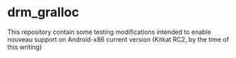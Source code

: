 drm_gralloc
===========

This repository contain some testing modifications intended to enable nouveau support on Android-x86
current version (Kitkat RC2, by the time of this writing)
